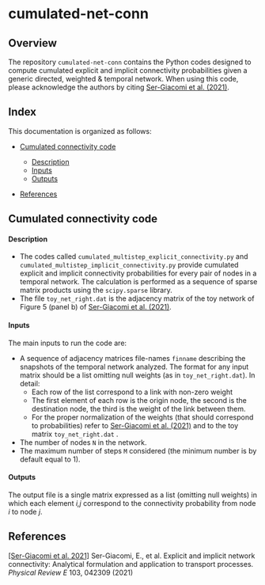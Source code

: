 # cumulated-net-conn

## Overview

The repository `cumulated-net-conn` contains the Python codes designed to compute cumulated explicit and implicit connectivity probabilities given a generic  directed, weighted & temporal network. When using this code, please acknowledge the authors by citing  [Ser-Giacomi et al. (2021)](#references).



## Index
This documentation is organized as follows:

- [Cumulated connectivity code](#cumulated-connectivity-code)
	- [Description](#description)
	- [Inputs](#inputs)
	- [Outputs](#outputs)
	
- [References](#references)



## Cumulated connectivity code

#### Description

- The codes called `cumulated_multistep_explicit_connectivity.py` and `cumulated_multistep_implicit_connectivity.py` provide cumulated explicit and implicit connectivity probabilities for every pair of nodes in a temporal network. The calculation is performed as a sequence of sparse matrix products using the `scipy.sparse` library. 
- The file `toy_net_right.dat` is the adjacency matrix of the toy network of Figure 5 (panel b) of [Ser-Giacomi et al. (2021)](#references). 

#### Inputs

The main inputs to run the code are:

- A sequence of adjacency matrices file-names `finname` describing the snapshots of the temporal network analyzed. The format for any input matrix should be a list  omitting null weights (as in `toy_net_right.dat`). In detail:
	- Each row of the list correspond to a link with non-zero weight
	- The first element of each row is the origin node, the second is the destination node, the third is the weight of the link between them.
	- For the proper normalization of the weights (that should correspond to probabilities) refer to [Ser-Giacomi et al. (2021)](#references) and to the toy matrix `toy_net_right.dat` .
- The number of nodes `N` in the network.
- The maximum number of steps `M` considered (the minimum number is by default equal to 1).


#### Outputs

The output file is a single matrix expressed as a list (omitting null weights) in which each element *i,j* correspond to the connectivity probability from node *i* to node *j*.



## References

[[Ser-Giacomi et al. 2021]](https://journals.aps.org/pre/abstract/10.1103/PhysRevE.103.042309) Ser-Giacomi, E., et al. Explicit and implicit network connectivity: Analytical formulation and application to transport processes. *Physical Review E* 103, 042309 (2021)




